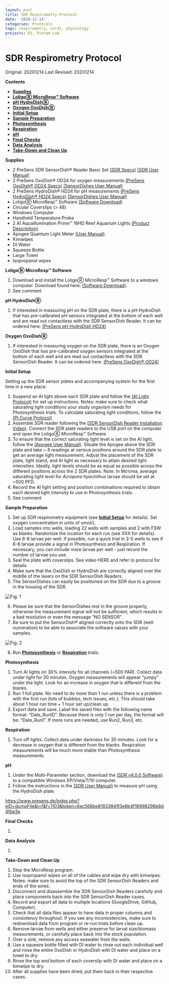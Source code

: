 ```yaml
---
layout: post
title: SDR Respirometry Protocol
date: '2020-12-14'
categories: Protocols
tags: respirometry, coral, physiology
projects: E5, Putnam Lab
---
```


# SDR Respirometry Protocol

Original: 20201214
Last Revised: 20201214

**Contents**
- [**Supplies**](#Supplies)
- [**LoligoⓇ MicroResp™ Software**](#Loligo_MicroResp_Software)
- [**pH HydroDishⓇ**](#pH_HydroDish)
- [**Oxygen OxoDishⓇ**](#Oxygen_OxoDish)
- [**Initial Setup**](#Initial_Setup)
- [**Sample Preparation**](#Sample_Preparation)
- [**Photosynthesis**](#Photosynthesis)
- [**Respiration**](#Respiration)
- [**pH**](#pH)
- [**Final Checks**](#Final_Checks)
- [**Data Analysis**](#Data_Analysis)
- [**Take-Down and Clean Up**](#Take-Down)

<a name="Supplies"></a> **Supplies**

- 2 PreSens SDR SensorDish® Reader Basic Set [(SDR Specs)](https://www.presens.de/products/detail/sdr-sensordish-reader-basic-set) [(SDR User Manual)](https://www.presens.de/index.php?eID=dumpFile&t=f&f=1103&token=6ec566be81833841f3e6b4f16998296b8d4fbe3e) 
- 2 PreSens OxoDish® OD24 for oxygen measurements [(PreSens OxoDish® OD24 Specs)](https://www.presens.de/products/detail/oxodish-od24) [(SensorDishes User Manual)](https://www.presens.de/index.php?eID=dumpFile&t=f&f=1089&token=f982b881d7ba1e288e0f79f3c3100aee4c5e7906) 
- 2 PreSens HydroDish® HD24 for pH measurements [(PreSens HydroDish® HD24 Specs)](https://www.presens.de/products/detail/hydrodish-hd24) [(SensorDishes User Manual)](https://www.presens.de/index.php?eID=dumpFile&t=f&f=1089&token=f982b881d7ba1e288e0f79f3c3100aee4c5e7906) 
- LoligoⓇ MicroResp™ Software [(Software Download)](https://www.loligosystems.com/downloads)
- Circular Coverslips (> 48)
- Windows Computer 
- Handheld Temperature Probe 
- 2 AI Aquaillumination Prime™ 16HD Reef Aquarium Lights [(Product Description)](https://www.aquaillumination.com/products/prime)
- Apogee Quantum Light Meter [(User Manual)](https://www.apogeeinstruments.com/content/MQ-500.pdf)
- Kimwipes
- DI Water
- Squeeze Bottle
- Large Towel
- Isopropanol wipes

<a name="Loligo_MicroResp_Software"></a> **LoligoⓇ MicroResp™ Software**

1. Download and install the LoligoⓇ MicroResp™ Software to a windows computer. Download found here: [(Software Download)](https://www.loligosystems.com/downloads). 
2. See comment 

<a name="pH_HydroDish"></a> **pH HydroDishⓇ**

1.  If interested in measuring pH on the SDR plate, there is a pH HydroDish that has pre-calibrated pH sensors integrated at the bottom of each well and are read out contactless with the SDR SensorDish Reader. It can be ordered here:  [(PreSens pH HydroDish HD24)](https://www.presens.de/products/detail/hydrodish-hd24)


<a name="Oxygen_OxoDish"></a> **Oxygen OxoDishⓇ**

1.   If interested in measuring oxygen on the SDR plate, there is an Oxygen OxoDish  that has pre-calibrated oxygen sensors integrated at the bottom of each well and are read out contactless with the SDR SensorDish Reader. It can be ordered here: [(PreSens OxoDish® OD24)](https://www.presens.de/products/detail/oxodish-od24)


<a name="Initial_Setup"></a>**Initial Setup**

Setting up the SDR sensor plates and accompanying system for the first time in a new place:

1. Suspend an AI light above each SDR plate and follow the [(AI Light Protocol)](https://github.com/urol-e5/protocols/blob/master/2020-03-18-AI-Lights.md) for set up instructions. Notes: make sure to check what saturating light conditions your study organism needs for Photosynthesis trials. To calculate saturating light conditions, follow the [(PI Curve Protocol)](https://github.com/urol-e5/protocols/blob/master/2020-01-01-PI-Curve-Protocol.md)
2. Assemble SDR reader following the [(SDR SensorDish Reader Installation Video)](https://www.youtube.com/watch?v=F0_b4Ws6Eow&feature=youtu.be). Connect the SDR plate readers to the USB port on the computer and open the LoligoⓇ MicroResp™ Software. 
3. To ensure that the correct saturating light level is set on the AI light, follow the [(Apogee User Manual)](https://www.apogeeinstruments.com/content/MQ-500.pdf). Situate the Apogee above the SDR plate and take ~ 8 readings at various positions around the SDR plate to get an average light measurement. Adjust the placement of the SDR plate, light stand, and AI light as necessary to attain desired light intensities. Ideally, light levels should be as equal as possible across the different positions across the 2 SDR plates. Note: In Mo’orea, average saturating light level for *Acropora hyacinthus* larvae should be set at ~500 PFD. 
4. Record the AI light setting and position combinations required to obtain each desired light intensity to use in Photosynthesis trials.
5. See comment 

<a name="Sample_Preparation"></a> **Sample Preparation**

1. Set up SDR respirometry equipment (see [**Initial Setup**](#Initial_Setup) for details). Set oxygen concentration in units of umol/L. 
2. Load samples into wells, loading 22 wells with samples and 2 with FSW as blanks. Randomize the location for each run (see XXX for details). Use 6-8 larvae per well. If possible, run a quick trial in 3-5 wells to see if 6-8 larvae provide a signal in Photosynthesis and Respiration. If necessary, you can include more larvae per well - just record the number of larvae you use. 
3. Seal the plate with coverslips. See video HERE and refer to protocol for details. 
4. Make sure that the OxoDish or HydroDish are correctly aligned over the middle of the lasers on the SDR SensorDish Readers.
5. The SensorDishes can easily be positioned on the SDR due to a groove in the housing of the SDR.

![Fig. 1](https://github.com/urol-e5/protocols/blob/master/images/Figure_1.png)

6. Please be sure that the SensorDishes rest in the groove properly, otherwise the measurement signal will not be sufficient, which results in a bad resolution or even the message “NO SENSOR”.
7. Be sure to put the SensorDish® aligned correctly onto the SDR (well numeration) to be able to associate the software values with your samples.

![Fig. 2](https://github.com/urol-e5/protocols/blob/master/images/Figure_2.png)

8. Run [**Photosynthesis**](#Photosynthesis) or [**Respiration**](#Respiration) trials.

<a name="Photosynthesis"></a> **Photosynthesis**

1. Turn AI lights on 30% intensity for all channels (~500 PAR). Collect data under light for 30 minutes. Oxygen measurements will appear “jumpy” under the light. Look for an increase in oxygen that is different from the blanks.
2. Run 1 full plate. No need to do more than 1 run unless there is a problem with the first run (lots of bubbles, tech issues, etc.). This should take about 1 hour run time + 1 hour set up/clean up.
3. Export data and save. Label the saved files with the following name format: “Date_RunID”. Because there is only 1 run per day, the format will be: “Date_Run1”. If more runs are needed, use Run2, Run3, etc.

<a name="Respiration"></a> **Respiration**

1. Turn off lights. Collect data under darkness for 30 minutes. Look for a decrease in oxygen that is different from the blanks. Respiration measurements will be much more stable than Photosynthesis measurements.  

<a name="pH"></a> **pH**

1.  Under the Multi-Parameter section, download the [(SDR v4.0.0 Software)](https://www.presens.de/support-services/download-center/software) to a compatible Windows XP/Vista/7/10 computer.
2. Follow the instructions in the [(SDR User Manual)](https://www.presens.de/index.php?eID=dumpFile&t=f&f=1103&token=6ec566be81833841f3e6b4f16998296b8d4fbe3e) to measure pH using the HydroDish plate. 

https://www.presens.de/index.php?eID=dumpFile&t=f&f=1103&token=6ec566be81833841f3e6b4f16998296b8d4fbe3e

<a name="Final_Checks"></a> **Final Checks**

1. 

<a name="Data_Analysis"></a> **Data Analysis**

1. 

<a name="Take-Down"></a> **Take-Down and Clean Up**

1. Stop the MicroResp program. 
2. Use isopropanol wipes on all of the cables and wipe dry with kimwipes. Notes: make sure to avoid the top of the SDR SensorDish Readers and ends of the wires. 
3. Disconnect and disassemble the SDR SensorDish Readers carefully and place components back into the SDR SensorDish Reader cases. 
4. Record and export all data to multiple locations (GoogleDrive, GitHub, Computer).
5. Check that all data files appear to have data in proper columns and consistency throughout. If you see any inconsistencies, make sure to redownload data from program or re-run trials before clean up.
6. Remove larvae from wells and either preserve for larval size/biomass measurements, or carefully place back into the stock population.
7. Over a sink, remove any access seawater from the wells. 
8. Use a squeeze bottle filled with DI water to rinse out each individual well and rinse the entire OxoDish or HydroDish with DI water and place on a towel to dry.
9. Rinse the top and bottom of each coverslip with DI water and place on a kimwipe to dry.
10. After all supplies have been dried, put them back in their respective cases. 
